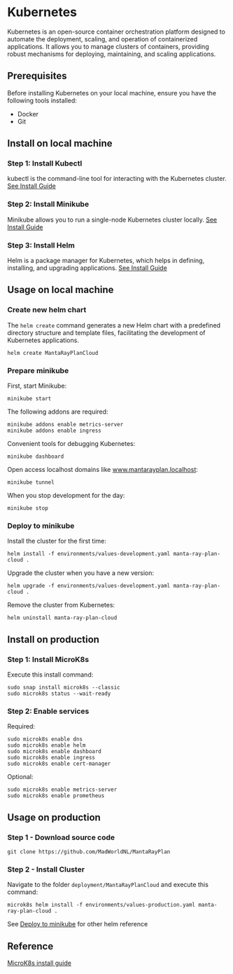 # Kubernetes
Kubernetes is an open-source container orchestration platform designed to automate the deployment, scaling, and operation
of containerized applications. It allows you to manage clusters of containers, providing robust mechanisms for deploying,
maintaining, and scaling applications.

## Prerequisites
Before installing Kubernetes on your local machine, ensure you have the following tools installed:
* Docker
* Git

## Install on local machine
### Step 1: Install Kubectl
kubectl is the command-line tool for interacting with the Kubernetes cluster.
[See Install Guide](https://kubernetes.io/docs/tasks/tools/)

### Step 2: Install Minikube
Minikube allows you to run a single-node Kubernetes cluster locally.
[See Install Guide](https://minikube.sigs.k8s.io/docs/start/?arch=%2Fmacos%2Farm64%2Fstable%2Fbinary+download)

### Step 3: Install Helm
Helm is a package manager for Kubernetes, which helps in defining, installing, and upgrading applications.
[See Install Guide](https://helm.sh/docs/intro/install/)

## Usage on local machine
### Create new helm chart
The `helm create` command generates a new Helm chart with a predefined directory structure and template files, facilitating the development of Kubernetes applications.
```shell
helm create MantaRayPlanCloud
```

### Prepare minikube
First, start Minikube:
```shell
minikube start
```

The following addons are required:
```shell
minikube addons enable metrics-server
minikube addons enable ingress
```

Convenient tools for debugging Kubernetes:
```shell
minikube dashboard
```

Open access localhost domains like www.mantarayplan.localhost:
```shell
minikube tunnel
```

When you stop development for the day:
```shell
minikube stop
```

### Deploy to minikube
Install the cluster for the first time:
```shell
helm install -f environments/values-development.yaml manta-ray-plan-cloud .
```

Upgrade the cluster when you have a new version:
```shell
helm upgrade -f environments/values-development.yaml manta-ray-plan-cloud .
```

Remove the cluster from Kubernetes:
```shell
helm uninstall manta-ray-plan-cloud
```
## Install on production
### Step 1: Install MicroK8s
Execute this install command:
```shell
sudo snap install microk8s --classic
sudo microk8s status --wait-ready
```

### Step 2: Enable services
Required:
```shell
sudo microk8s enable dns
sudo microk8s enable helm
sudo microk8s enable dashboard
sudo microk8s enable ingress
sudo microk8s enable cert-manager
```

Optional:
```shell
sudo microk8s enable metrics-server
sudo microk8s enable prometheus
```

## Usage on production
### Step 1 - Download source code
```shell
git clone https://github.com/MadWorldNL/MantaRayPlan
```

### Step 2 - Install Cluster
Navigate to the folder `deployment/MantaRayPlanCloud` and execute this command:
```shell
microk8s helm install -f environments/values-production.yaml manta-ray-plan-cloud .
```

See [Deploy to minikube](#deploy-to-minikube) for other helm reference

## Reference
[MicroK8s install guide](https://microk8s.io/)